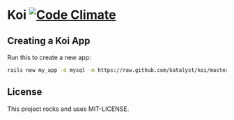 # Koi [![Code Climate](https://codeclimate.com/github/katalyst/koi.png)](https://codeclimate.com/github/rahult/koi)

## Creating a Koi App

Run this to create a new app:

```bash
rails new my_app -d mysql -m https://raw.github.com/katalyst/koi/master/lib/templates/application/app.rb
```

## License

This project rocks and uses MIT-LICENSE.
